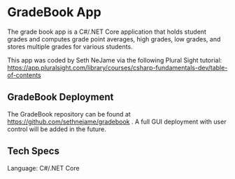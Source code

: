 # GradeBook App

The grade book app is a C#/.NET Core application that holds student grades and computes grade point averages, high grades, low grades, and stores multiple grades for various students.

This app was coded by Seth NeJame via the following Plural Sight tutorial:
https://app.pluralsight.com/library/courses/csharp-fundamentals-dev/table-of-contents

## GradeBook Deployment

The GradeBook repository can be found at https://github.com/sethnejame/gradebook .  A full GUI deployment with user control will be added in the future.

## Tech Specs

Language: C#/.NET Core
